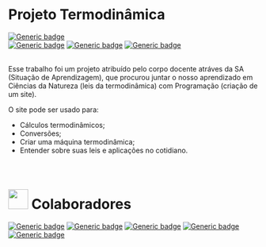 # Projeto Termodinâmica

[![Generic badge](https://img.shields.io/badge/Concluído-blue.svg)]()
<br>
[![Generic badge](https://img.shields.io/badge/HTML-pink.svg)]()
[![Generic badge](https://img.shields.io/badge/JavaScript-pink.svg)]()
[![Generic badge](https://img.shields.io/badge/CSS-pink.svg)]()

<br>
Esse trabalho foi um projeto atribuído pelo corpo docente atráves da SA (Situação de Aprendizagem), que procurou juntar o nosso aprendizado em Ciências da Natureza (leis da termodinâmica) com Programação (criação de um site).

O site pode ser usado para:
- Cálculos termodinâmicos;
- Conversões;
- Criar uma máquina termodinâmica;
- Entender sobre suas leis e aplicações no cotidiano.

<br>

# <img width="40px"  src="https://user-images.githubusercontent.com/100868145/180833515-ad9b0ac7-fa93-43f6-865e-fda752c2a591.png" width="40" height="40"> Colaboradores 


[![Generic badge](https://img.shields.io/badge/Raquel-blue.svg)](https://github.com/raquelm16)
[![Generic badge](https://img.shields.io/badge/Isadora-blue.svg)](https://github.com/isaws06)
[![Generic badge](https://img.shields.io/badge/Yuri-blue.svg)](https://github.com/YuriCast)
[![Generic badge](https://img.shields.io/badge/Julia-blue.svg)](https://github.com/ramosjw)
[![Generic badge](https://img.shields.io/badge/Valentina-blue.svg)](https://github.com/valentinakgc)
